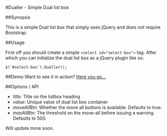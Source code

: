 #Dualler - Simple Dual list box

##Synopsis

This is a simple Dual list box that simply uses jQuery and does *not* require Bootstrap.

##Usage

First off you should create a simple `<select id="select-box">` tag. After which you can initialize the dual list box as a jQuery plugin like so:

`$('#select-box').Dualler();`

##Demo
Want to see it in action? [Here you go...](http://mkadlec.github.io/dualler-demo/)

##Options / API

- *title*: Title on the listbox heading 
- *value*: Unique value of dual list box container
- *moveAllBtn*: Whether the move all buttons is available.  Defaults to true.
- *maxAllBtn*:  The threshold on the move-all before issuing a warning.  Defaults to 500.  

Will update more soon.
